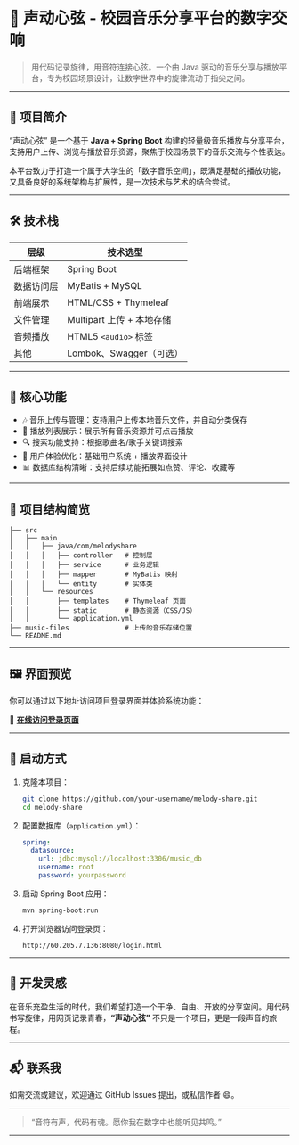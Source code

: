 
# 🎵 声动心弦 - 校园音乐分享平台的数字交响

> 用代码记录旋律，用音符连接心弦。一个由 Java 驱动的音乐分享与播放平台，专为校园场景设计，让数字世界中的旋律流动于指尖之间。

---

## 🌟 项目简介

“声动心弦” 是一个基于 **Java + Spring Boot** 构建的轻量级音乐播放与分享平台，支持用户上传、浏览与播放音乐资源，聚焦于校园场景下的音乐交流与个性表达。

本平台致力于打造一个属于大学生的「数字音乐空间」，既满足基础的播放功能，又具备良好的系统架构与扩展性，是一次技术与艺术的结合尝试。

---

## 🛠️ 技术栈

| 层级       | 技术选型                  |
|------------|---------------------------|
| 后端框架   | Spring Boot               |
| 数据访问层 | MyBatis + MySQL           |
| 前端展示   | HTML/CSS + Thymeleaf      |
| 文件管理   | Multipart 上传 + 本地存储 |
| 音频播放   | HTML5 `<audio>` 标签      |
| 其他       | Lombok、Swagger（可选）   |

---

## 🚀 核心功能

- 🎶 音乐上传与管理：支持用户上传本地音乐文件，并自动分类保存
- 📁 播放列表展示：展示所有音乐资源并可点击播放
- 🔍 搜索功能支持：根据歌曲名/歌手关键词搜索
- 👤 用户体验优化：基础用户系统 + 播放界面设计
- 📊 数据库结构清晰：支持后续功能拓展如点赞、评论、收藏等

---

## 📂 项目结构简览

```text
├── src
│   ├── main
│   │   ├── java/com/melodyshare
│   │   │   ├── controller   # 控制层
│   │   │   ├── service      # 业务逻辑
│   │   │   ├── mapper       # MyBatis 映射
│   │   │   └── entity       # 实体类
│   │   └── resources
│   │       ├── templates    # Thymeleaf 页面
│   │       ├── static       # 静态资源（CSS/JS）
│   │       └── application.yml
├── music-files              # 上传的音乐存储位置
└── README.md
````

---

## 🖼️ 界面预览

你可以通过以下地址访问项目登录界面并体验系统功能：

🔗 **[在线访问登录页面](http://60.205.7.136:8080/login.html)**

---

## 📌 启动方式

1. 克隆本项目：

   ```bash
   git clone https://github.com/your-username/melody-share.git
   cd melody-share
   ```

2. 配置数据库（`application.yml`）：

   ```yaml
   spring:
     datasource:
       url: jdbc:mysql://localhost:3306/music_db
       username: root
       password: yourpassword
   ```

3. 启动 Spring Boot 应用：

   ```bash
   mvn spring-boot:run
   ```

4. 打开浏览器访问登录页：

   ```
   http://60.205.7.136:8080/login.html
   ```

---

## 📖 开发灵感

在音乐充盈生活的时代，我们希望打造一个干净、自由、开放的分享空间。用代码书写旋律，用网页记录青春，**“声动心弦”** 不只是一个项目，更是一段声音的旅程。

---

## 📬 联系我

如需交流或建议，欢迎通过 GitHub Issues 提出，或私信作者 😄。

---

> “音符有声，代码有魂。愿你我在数字中也能听见共鸣。”
---
